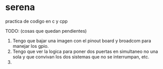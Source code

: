 # serena
practica de codigo en c y cpp




TODO: (cosas que quedan pendientes)

1) Tengo que bajar una imagen con el pinout board y broadcom para manejar los gpio.
2) Tengo que ver la logica para poner dos puertas en simultaneo no una sola y que convivan los dos sistemas que no se interrumpan, etc.
3) 